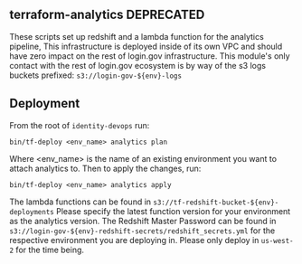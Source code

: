 ## terraform-analytics DEPRECATED

These scripts set up redshift and a lambda function for the analytics pipeline,
This infrastructure is deployed inside of its own VPC and should have zero impact
on the rest of login.gov infrastructure. This module's only contact with the
rest of login.gov ecosystem is by way of the s3 logs buckets prefixed: `s3://login-gov-${env}-logs`

## Deployment

From the root of `identity-devops` run:

```
bin/tf-deploy <env_name> analytics plan
```

Where <env_name> is the name of an existing environment you want to attach
analytics to.  Then to apply the changes, run:

```
bin/tf-deploy <env_name> analytics apply
```

The lambda functions can be found in `s3://tf-redshift-bucket-${env}-deployments`
Please specify the latest function version for your environment as the analytics version.
The Redshift Master Password can be found in `s3://login-gov-${env}-redshift-secrets/redshift_secrets.yml`
for the respective environment you are deploying in. Please only deploy in `us-west-2`
for the time being.
